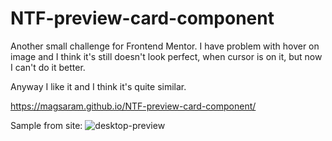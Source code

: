 # NTF-preview-card-component
Another small challenge for Frontend Mentor. I have problem with hover on image and I think it's still doesn't look perfect, when cursor is on it, but now I can't do it better. 

Anyway I like it and I think it's quite similar. 

https://magsaram.github.io/NTF-preview-card-component/

Sample from site:
![desktop-preview](https://user-images.githubusercontent.com/123835498/220392059-7ac3741c-a552-46f6-9ac0-56aad5abb936.jpg)
